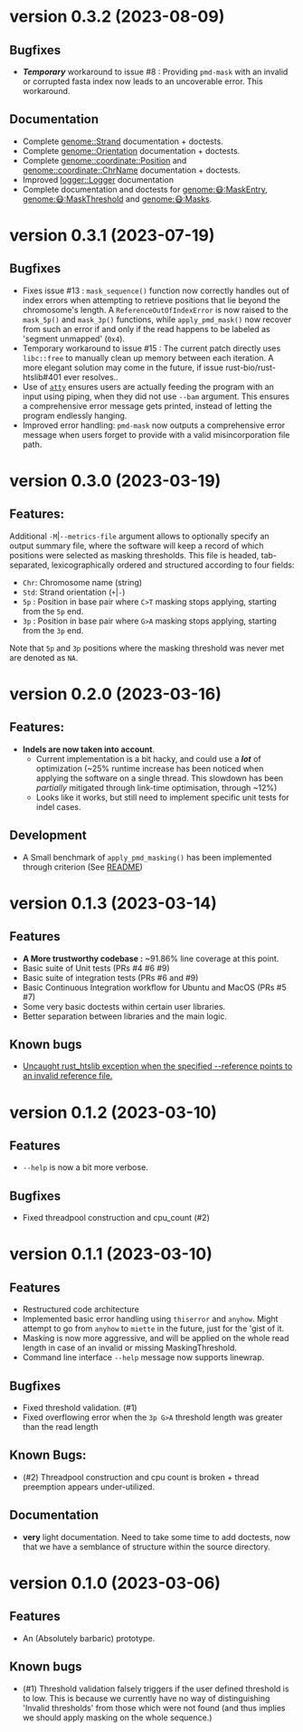 # version 0.3.2 (2023-08-09)
## Bugfixes
- ***Temporary*** workaround to issue #8 : Providing `pmd-mask` with an invalid or corrupted fasta index now leads to an uncoverable error. This workaround.

## Documentation
- Complete [genome::Strand](src/genome/strand/mod.rs) documentation + doctests.
- Complete [genome::Orientation](src/genome/orientation/mod.rs) documentation + doctests.
- Complete [genome::coordinate::Position](src/genome/coordinate/position.rs) and [genome::coordinate::ChrName](src/genome/coordinate/chr_name/mod.rs) documentation + doctests.
- Improved [logger::Logger](src/logger/mod.rs) documentation
- Complete documentation and doctests for [genome::mask::MaskEntry](src/genome/mask/entry/mod.rs), [genome::mask::MaskThreshold](src/genome/mask/threshold/mod.rs) and  [genome::mask::Masks](src/mask/mod.rs).

# version 0.3.1  (2023-07-19)
## Bugfixes 
- Fixes issue #13 : `mask_sequence()` function now correctly handles out of index errors when attempting to retrieve positions that lie beyond the chromosome's length. A  `ReferenceOutOfIndexError` is now raised to the `mask_5p()` and `mask_3p()` functions, while `apply_pmd_mask()` now recover from such an error if and only if the read happens to be labeled as 'segment unmapped' (`0x4`).
- Temporary workaround to issue #15 : The current patch directly uses `libc::free` to manually clean up memory between each iteration. A more elegant solution may come in the future, if issue rust-bio/rust-htslib#401 ever resolves..
- Use of [`atty`](https://docs.rs/atty/latest/atty/) ensures users are actually feeding the program with an input using piping, when they did not use `--bam` argument. This ensures a comprehensive error message gets printed, instead of letting the program endlessly hanging.
- Improved error handling: `pmd-mask` now outputs a comprehensive error message when users forget to provide with a valid misincorporation file path.
 
# version 0.3.0 (2023-03-19)
## Features: 
Additional `-M`|`--metrics-file` argument allows to optionally specify an output summary file, where the software will keep a record of which positions were selected as masking thresholds. This file is headed, tab-separated, lexicographically ordered and structured according to four fields: 
- `Chr`: Chromosome name (string)
- `Std`: Strand orientation (`+`|`-`)
- `5p` : Position in base pair where `C>T` masking stops applying, starting from the `5p` end.
- `3p` : Position in base pair where `G>A` masking stops applying, starting from the `3p` end.

Note that `5p` and `3p` positions where the masking threshold was never met are denoted as `NA`.

# version 0.2.0 (2023-03-16)
## Features: 
- **Indels are now taken into account**. 
  - Current implementation is a bit hacky, and could use a ***lot*** of optimization (~25% runtime increase has been noticed when applying the software on a single thread. This slowdown has been *partially* mitigated through link-time optimisation, through ~12%)
  - Looks like it works, but still need to implement specific unit tests for indel cases.


## Development
- A Small benchmark of `apply_pmd_masking()` has been implemented through criterion (See [README](README.md))


# version 0.1.3 (2023-03-14)
## Features
- **A More trustworthy codebase :** ~91.86% line coverage at this point.
- Basic suite of Unit tests (PRs #4 #6 #9)
- Basic suite of integration tests (PRs #6 and #9)
- Basic Continuous Integration workflow for Ubuntu and MacOS (PRs #5 #7)
- Some very basic doctests within certain user libraries. 
- Better separation between libraries and the main logic.

## Known bugs
- [Uncaught rust_htslib exception when the specified --reference points to an invalid reference file.](https://github.com/MaelLefeuvre/pmd-mask/issues/8)

# version 0.1.2 (2023-03-10)
## Features
 - `--help` is now a bit more verbose.
## Bugfixes
 - Fixed threadpool construction and cpu_count (#2)

# version 0.1.1 (2023-03-10)
## Features
- Restructured code architecture
- Implemented basic error handling using `thiserror` and `anyhow`. Might attempt to go from `anyhow` to `miette` in the future, just for the 'gist of it. 
- Masking is now more aggressive, and will be applied on the whole read length in case of an invalid or missing MaskingThreshold.
- Command line interface `--help` message now supports linewrap.

## Bugfixes
- Fixed threshold validation. (#1)
- Fixed overflowing error when the `3p G>A` threshold length was greater than the read length

## Known Bugs:
- (#2) Threadpool construction and cpu count is broken + thread preemption appears under-utilized.
## Documentation
- **very** light documentation. Need to take some time to add doctests, now that we have a semblance of structure within the source directory.

# version 0.1.0 (2023-03-06)
## Features
- An (Absolutely barbaric) prototype.

## Known bugs
- (#1) Threshold validation falsely triggers if the user defined threshold is to low. This is because we currently have no way of distinguishing 'Invalid thresholds' from those which were not found (and thus implies we should apply masking on the whole sequence.)
